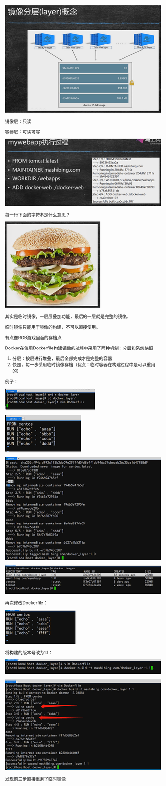 ![image-20201223155521296](images/image-20201223155521296.png)

镜像层：只读

容器层：可读可写

![image-20201223155809169](images/image-20201223155809169.png)

每一行下面的字符串是什么意思？

![image-20201223161359389](images/image-20201223161359389.png)

其实是临时镜像，一层层叠加功能，最后的一层就是完整的镜像。

临时镜像只能用于镜像的构建，不可以直接使用。

有点像RGB游戏里面的存档点



Docker在使用Dockerfile构建镜像的过程中采用了两种机制：分层和系统快照

1. 分层：按层进行堆叠，最后全部完成才是完整的容器
2. 快照，每一步采用临时镜像存档（优点：临时容器在构建过程中是可以重用的）

例子：

![image-20201223163126132](images/image-20201223163126132.png)

![image-20201223163232181](images/image-20201223163232181.png)

![image-20201223163610710](images/image-20201223163610710.png)

![image-20201223163650148](images/image-20201223163650148.png)

再次修改Dockerfile：

![image-20201223163730665](images/image-20201223163730665.png)

将构建的版本号改为1.1：

![image-20201223163757513](images/image-20201223163757513.png)

![image-20201223163825965](images/image-20201223163825965.png)

发现前三步直接重用了临时镜像